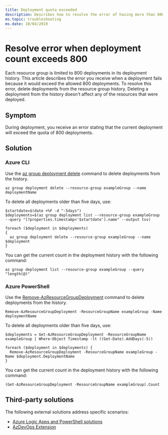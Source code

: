 ```yaml
---
title: Deployment quota exceeded
description: Describes how to resolve the error of having more than 800 deployments in the resource group history.
ms.topic: troubleshooting
ms.date: 10/04/2019
---
```


# Resolve error when deployment count exceeds 800

Each resource group is limited to 800 deployments in its deployment history. This article describes the error you receive when a deployment fails because it would exceed the allowed 800 deployments. To resolve this error, delete deployments from the resource group history. Deleting a deployment from the history doesn't affect any of the resources that were deployed.

## Symptom

During deployment, you receive an error stating that the current deployment will exceed the quota of 800 deployments.

## Solution

### Azure CLI

Use the [az group deployment delete](/cli/azure/group/deployment#az-group-deployment-delete) command to delete deployments from the history.

```azurecli-interactive
az group deployment delete --resource-group exampleGroup --name deploymentName
```

To delete all deployments older than five days, use:

```azurecli-interactive
$startdate=$(date +%F -d "-5days")
$deployments=$(az group deployment list --resource-group exampleGroup --query "[?properties.timestamp<'$startdate'].name" --output tsv)

foreach ($deployment in $deployments)
{
  az group deployment delete --resource-group exampleGroup --name $deployment
}
```

You can get the current count in the deployment history with the following command:

```azurecli-interactive
az group deployment list --resource-group exampleGroup --query "length(@)"
```

### Azure PowerShell

Use the [Remove-AzResourceGroupDeployment](/powershell/module/az.resources/remove-azresourcegroupdeployment) command to delete deployments from the history.

```azurepowershell-interactive
Remove-AzResourceGroupDeployment -ResourceGroupName exampleGroup -Name deploymentName
```

To delete all deployments older than five days, use:

```azurepowershell-interactive
$deployments = Get-AzResourceGroupDeployment -ResourceGroupName exampleGroup | Where-Object Timestamp -lt ((Get-Date).AddDays(-5))

foreach ($deployment in $deployments) {
  Remove-AzResourceGroupDeployment -ResourceGroupName exampleGroup -Name $deployment.DeploymentName
}
```

You can get the current count in the deployment history with the following command:

```azurepowershell-interactive
(Get-AzResourceGroupDeployment -ResourceGroupName exampleGroup).Count
```

## Third-party solutions

The following external solutions address specific scenarios:

* [Azure Logic Apps and PowerShell solutions](https://devkimchi.com/2018/05/30/managing-excessive-arm-deployment-histories-with-logic-apps/)
* [AzDevOps Extension](https://github.com/christianwaha/AzureDevOpsExtensionCleanRG)
